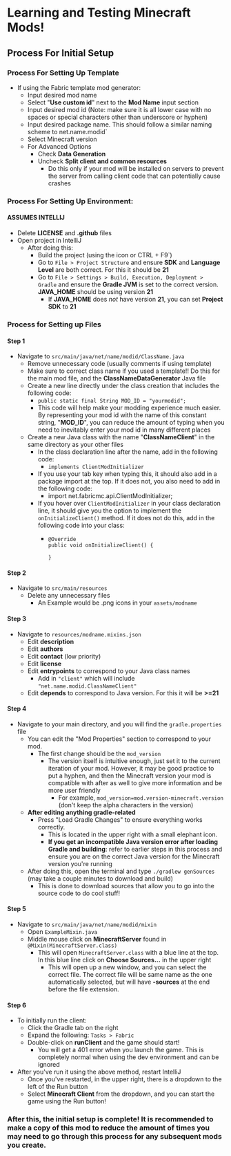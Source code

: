 # Learning and Testing Minecraft Mods!

## Process For Initial Setup

### Process For Setting Up Template
- If using the Fabric template mod generator:
  - Input desired mod name
  - Select "**Use custom id**" next to the **Mod Name** input section
  - Input desired mod id (Note: make sure it is all lower case with no spaces or special characters other than underscore or hyphen)
  - Input desired package name. This should follow a similar naming scheme to net.name.modid`
  - Select Minecraft version
  - For Advanced Options
    - Check **Data Generation**
    - Uncheck **Split client and common resources** 
      - Do this only if your mod will be installed on servers to prevent the server from calling client code that can potentially cause crashes

### Process For Setting Up Environment:
#### **ASSUMES INTELLIJ**
- Delete **LICENSE** and **.github** files
- Open project in IntelliJ
  - After doing this: 
    - Build the project (using the icon or CTRL + F9`)
    - Go to `File > Project Structure` and ensure **SDK** and **Language Level** are both correct. For this it should be **21**
    - Go to `File > Settings > Build, Execution, Deployment > Gradle` and ensure the **Gradle JVM** is set to the correct version. **JAVA_HOME** should be using version **21**
      - If **JAVA_HOME** does *not* have version **21**, you can set **Project SDK** to **21**


### Process for Setting up Files

#### Step 1
- Navigate to `src/main/java/net/name/modid/ClassName.java`
  - Remove unnecessary code (usually comments if using template)
  - Make sure to correct class name if you used a template!! Do this for the main mod file, and the **ClassNameDataGenerator** Java file
  - Create a new line directly under the class creation that includes the following code:
    - `public static final String MOD_ID = "yourmodid";`
    - This code will help make your modding experience much easier. By representing your mod id with the name of this constant string, "**MOD_ID**", you can reduce the amount of typing when you need to inevitably enter your mod id in many different places
  - Create a new Java class with the name "**ClassNameClient**" in the same directory as your other files
    - In the class declaration line after the name, add in the following code: 
      - `implements ClientModInitializer`
    - If you use your tab key when typing this, it should also add in a package import at the top. If it does not, you also need to add in the following code: 
      - import net.fabricmc.api.ClientModInitializer;
    - If you hover over `ClientModInitializer` in your class declaration line, it should give you the option to implement the `onInitializeClient()` method. If it does not do this, add in the following code into your class:
      - ```
        @Override
        public void onInitializeClient() {
        
        }
        ```

#### Step 2
- Navigate to ```src/main/resources```
  - Delete any unnecessary files 
    - An Example would be .png icons in your ```assets/modname```


#### Step 3
- Navigate to ```resources/modname.mixins.json```
  - Edit **description**
  - Edit **authors**
  - Edit **contact** (low priority)
  - Edit **license**
  - Edit **entrypoints** to correspond to your Java class names
    - Add in ```"client"``` which will include ```"net.name.modid.ClassNameClient"```
  - Edit **depends** to correspond to Java version. For this it will be **>=21**

#### Step 4
- Navigate to your main directory, and you will find the `gradle.properties` file
  - You can edit the "Mod Properties" section to correspond to your mod.
    - The first change should be the `mod_version`
      - The version itself is intuitive enough, just set it to the current iteration of your mod. However, it may be good practice to put a hyphen, and then the Minecraft version your mod is compatible with after as well to give more information and be more user friendly
        - For example, `mod_version=mod.version-minecraft.version` (don't keep the alpha characters in the version)
  - **After editing anything gradle-related**
    - Press "Load Gradle Changes" to ensure everything works correctly.
      - This is located in the upper right with a small elephant icon.
      - **If you get an incompatible Java version error after loading Gradle and building**: refer to earlier steps in this process and ensure you are on the correct Java version for the Minecraft version you're running
  - After doing this, open the terminal and type `./gradlew genSources` (may take a couple minutes to download and build)
    - This is done to download sources that allow you to go into the source code to do cool stuff!

#### Step 5
- Navigate to `src/main/java/net/name/modid/mixin`
  - Open `ExampleMixin.java`
  - Middle mouse click on **MinecraftServer** found in `@Mixin(MinecraftServer.class)`
    - This will open `MinecraftServer.class` with a blue line at the top. In this blue line click on **Choose Sources...** in the upper right
      - This will open up a new window, and you can select the correct file. The correct file will be same name as the one automatically selected, but will have **-sources** at the end before the file extension.

#### Step 6
- To initially run the client:
  - Click the Gradle tab on the right
  - Expand the following: `Tasks > Fabric`
  - Double-click on **runClient** and the game should start!
    - You will get a 401 error when you launch the game. This is completely normal when using the dev environment and can be ignored
- After you've run it using the above method, restart IntelliJ
  - Once you've restarted, in the upper right, there is a dropdown to the left of the Run button
  - Select **Minecraft Client** from the dropdown, and you can start the game using the Run button!

### After this, the initial setup is complete! It is recommended to make a copy of this mod to reduce the amount of times you may need to go through this process for any subsequent mods you create.